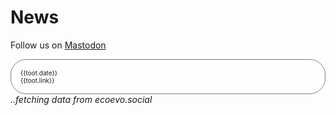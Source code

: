# News

Follow us on [Mastodon](https://ecoevo.social/@poseidon)

<script>
  Vue.createApp({
    data () {
     return {
        toots: null
      }
    },
    async mounted () {
      const rssResponse = await fetch(
        "https://ecoevo.social/@poseidon.rss"
      );
      const rssData = await rssResponse.text();
      this.toots = this.parseRSS(rssData);
    },
    methods: {
      parseRSS(xmlString) {
        const parser = new DOMParser();
        const xmlDoc = parser.parseFromString(xmlString, 'text/xml');
        const items = xmlDoc.querySelectorAll('item');
        const itemArray = Array.from(items);
        const parsedItems = [];
        itemArray.forEach((item) => {
          const dateElement = item.querySelector('pubDate');
          const linkElement = item.querySelector('link');
          const descriptionElement = item.querySelector('description');
          if (dateElement && linkElement && descriptionElement) {
            const date = dateElement.textContent;
            const link = linkElement.textContent;
            const description = descriptionElement.textContent;
            parsedItems.push({
              date,
              link,
              description,
            });
          }
        });

        return parsedItems;
      }
    }
  }).mount('#tootViewer');
</script>

<div id="tootViewer">

  <div v-if="toots">
    <div class="grid-container">
      <div class="news-grid-element" v-for="toot in toots">
        <div class="news-small-text"><i class="fab fa-mastodon" aria-hidden="true"></i> {{toot.date}}</div>
        <div class="news-small-text"><a :href=toot.link> {{toot.link}}</a></div>
        <div v-html="toot.description"></div>
      </div>
    </div>
  </div>
  
  <div v-else><i>..fetching data from ecoevo.social</i></div>

</div>

<style>
  .news-grid-element{
    border-radius: 25px;
    border: 1px solid;
    border-color: grey;
    text-align: left;
    padding: 15px;
    overflow-wrap: break-word;
  }
  .news-small-text{
    font-size: 10px;
  }
</style>